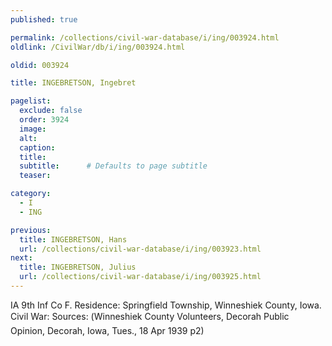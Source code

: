 ```yaml
---
published: true

permalink: /collections/civil-war-database/i/ing/003924.html
oldlink: /CivilWar/db/i/ing/003924.html

oldid: 003924

title: INGEBRETSON, Ingebret

pagelist:
  exclude: false
  order: 3924
  image: 
  alt:
  caption:
  title:
  subtitle:      # Defaults to page subtitle
  teaser:

category: 
  - I 
  - ING

previous:
  title: INGEBRETSON, Hans
  url: /collections/civil-war-database/i/ing/003923.html  
next:
  title: INGEBRETSON, Julius
  url: /collections/civil-war-database/i/ing/003925.html   
---
```

IA 9th Inf Co F. Residence: Springfield Township, Winneshiek County, Iowa. Civil War: Sources: (&#147;Winneshiek County Volunteers&#148;, Decorah Public Opinion, Decorah, Iowa, Tues., 18 Apr 1939 p2)